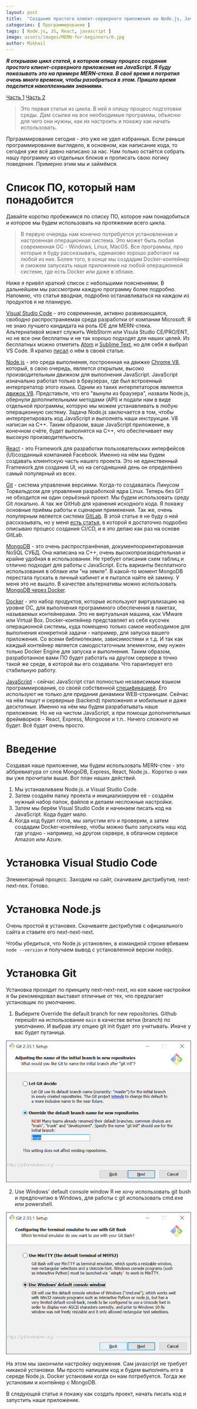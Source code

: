 ```yaml
---
layout: post
title:  "Создание простого клиент-серверного приложения на Node.js, JavaScript и React. Часть 1 - подготовка среды"
categories: [ Программирование ]
tags: [ Node.js, JS, React, javascript ]
image: assets/images/MERN-for-beginners/0.jpg
author: Mikhail
---
```

***Я открываю цикл статей, в котором опишу процесс создания простого клиент-серверного приложения на JavaScript. Я буду показывать это на примере MERN-стека. В своё время я потратил очень много времени, чтобы разобраться в этом. Пришло время поделится накопленными знаниями.***

[Часть 1]()
[Часть 2]()

>Это первая статья из цикла. В ней я опишу процесс подготовки среды. Дам ссылки на все необходимые программы, объясню для чего они нужны, как их настроить и покажу как начать использовать.

Прграммирование сегодня - это уже не удел избранных. Если раньше программирование выглядело, в основном, как написание кода, то сегодня уже всё давно написано за нас. Нам только остаётся собрать нашу программу из отдельных блоков и прописать свою логику поведения. Примерно этим мы и займёмся.

# Список ПО, который нам понадобится

Давайте коротко пробежимся по списку ПО, которое нам понадобиться и которое мы будем использовать на протяжении всего цикла.

>В первую очередь нам конечно потребуется установленная и настроенная операционная система. Это может быть любая современная ОС - Windows, Linux, MacOS. Все программы, про которые я буду рассказывать, одинаково хорошо работают на любой из них. Более того, в конце мы создадим Docker-контейнер и сможем запускать наше приложение на любой операционной системе, где есть Docker или даже в облаке.

Ниже я привёл краткий список с небольшими пояснениями. В дальнейшем мы рассмотрим каждую программу более подробно. Напомню, что статья вводная, подробно останавливаться на каждом из продуктов я не планирую.

[Visual Studio Code](https://code.visualstudio.com/) - это современная, активно развивающаяся, свободно распространяемая среда разработки от компании Microsoft. Я не знаю лучшего кандидата на роль IDE для MERN-стека. Альтернативой может служить WebStorm или Visula Studio CE/PRO/ENT, но не все они бесплатны и не так хорошо подходят для наших целей. Из бесплатных можно отметить [Atom](https://atom.io/) и [Sublime Text](https://www.sublimetext.com/), но для себя я выбрал VS Code. Я кратко [писал](https://danshin.ms/vscode/) о нём в своей статье.

[Node.js](https://nodejs.org) - это среда выполнения, построенная на движке [Chrome V8](https://v8.dev/), который, в свою очередь, является открытым, высоко производительным движком для выполнения JavaScript. JavaScript изначально работал только в браузерах, где был встроенный интерпретатор этого языка. Одним из таких интерпетаторов является [движок V8](https://v8.dev/). Представьте, что его "вынули из браузера", назвали Node.js, обернули дополнительными методами (API) и подали нам в виде отдельной программы, которую мы можем устанавливать в любую операционную систему. Задача Node.js заключается в том, чтобы интерпретировать код JavaScript и выполнять наши инструкции. V8 написан на C++. Таким образом, ваше JavaScript приложение, в конечном счёте, будет выполнятся на C++, что обеспечивает ему высокую производительность.

[React](https://reactjs.org/) - это Framework для разработки пользовательских интерфейсов (UI)созданный компанией Facebook. Именно на нём мы будем создавать клиентскую часть нашего проекта. Это не единственный Framework для создания UI, но на сегодняшний день он определённо самый популярный из всех.

[Git](https://git-scm.com/) - система управления версиями. Когда-то создавалась Линусом Торвальдсом для управления разработкой ядра Linux. Теперь без GIT не обходится ни один серьёзный проект. Мы будем использовать среду Git локально. А так же GitHub для хранения исходного кода. Я покажу основные приёмы работы и сценарии применения. Так же, очень популярным является система [GitLab](https://gitlab.com/). В этой статье я не буду о ней рассказывать, но у меня [есть статья](https://mdanshin.medium.com/deploy-ci-cd-infrastructure-for-devops-engineers-4e9db29499fb), в которой я достаточно подробно описываю процесс создания CI/CD, и я это делаю как раз на основе GitLab.

[MongoDB](https://www.mongodb.com/) - это очень распространённая, документоориентированная NoSQL СУБД. Она написана на C++, очень высокопроизводительная и крайне удобная в использовании. Не требует описания схем таблиц и отлично подходит для работы с JavaScript. Есть варианты бесплатного использования в  облаке или "на земле". В какой-то момент MongoDB перестала пускать в личный кабинет и я пытался найте ей замену. У меня это не вышло. В качестве альтернативы можно использовать [MongoDB через Docker](https://hub.docker.com/_/mongo).

[Docker](https://www.docker.com/) - это набор продуктов, которые используют виртуализацию на уровне ОС, для выполнения программного обеспечения в пакетах, называемых контейнерами. Это не виртуальная машина, как VMware или Virtual Box. Docker-контейнер представляет из себя кусочек операционной системы, куда помещено только самое необходимое для выполнения конкретной задачи - например, для запуска вашего приложения. Со всеми библиотеками, зависимостями и т.д. И так как каждый контейнер является самодостаточным элементом, ему нужен только Docker Engine для запуска и выполнения. Таким образом, разработанное вами ПО будет работать на другом сервере в точно такой же среде, в которой вы его создавали. Что гарантирует его стабильную работу.

[JavaScript](https://learn.javascript.ru/) - сейчас JavaScript стал полностью независимым языком программирования, со своей собственной [спецификацией](https://www.ecma-international.org/publications-and-standards/standards/ecma-262/). Его используют не только для придания динамики WEB-страницам. Сейчас на нём пишут и серверные (backend) приложения и мобильные и даже десктопные. Именно на нём мы будем разрабатывать наше приложение. Но не на чистом JavaScript, а при помощи дополнительных фреймворков - React, Express, Mongoose и т.п.. Ничего сложного не будет. Всё будет очень просто.

# Введение
Создавая наше приложение, мы будем использовать MERN-стек - это аббревиатура от слов MongoDB, Express, React, Node.js.. Коротко о них вы уже прочитали выше. Вот план наших действий.

1. Мы устанавливаем Node.js. и Visual Studio Code.
2. Затем создаём папку проекта и инициализируем её - создаём нужный набор папок, файлов и делаем несложные настройки.
3. Затем мы берём Visual Studio Code и начинаем писать код на JavaScript. Кода будет мало.
4. Когда код будет готов, мы запустим его и проверим, а затем создадим Docker-контейнер, чтобы можно было запускать наш код где угодно - например, на другом сервере, в облачном сервисе Amazon или Azure.

# Установка Visual Studio Code

Элементарный процесс. Заходим на сайт, скачиваем дистрибутив, next-next-nex. Готово.

# Установка Node.js

Очень простой в установке. Скачиваете дистрибутив с официального сайта и ставите его next-next-next.

Чтобы убедиться, что Node.js установлен, в командной строке вбиваем `node --version` и получаем вывод с установленной версии nodejs.

# Установка Git

Установка проходит по принципу next-next-next, но кое какие настройки я бы рекомендовал выставит отличные от тех, что предлагает установщик по умолчанию.

1. Выберите Override the default branch for new repositories.
Github перешёл на использование `main` в качестве ветки (branch) по умолчанию. И выбрав эту опцию git init будет это учитывать. Иначе у вас будет путаница.

![MERN-for-beginners/1.png](/assets/images/MERN-for-beginners/1.png)

2. Use Windows' default console window
Я не хочу использовать git bush и предпочитаю в Windows, для работы с git использовать cmd.exe или powershell.

![MERN-for-beginners/2.png](/assets/images/MERN-for-beginners/2.png)

На этом мы закончили настройку окружения. Сам javascript не требует никакой установки. Мы просто напишем код и будем выполнять его в середе Node.js. Docker установим когда он нам потребуется. Тогда же установим и контейнер с MongoDB.

В следующей статье я покажу как создать проект, начать писать код и запустить наше приложение.